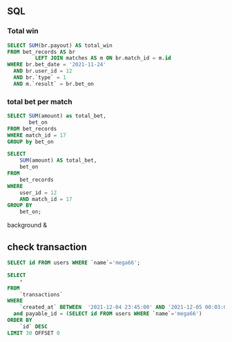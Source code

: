 ## SQL

### Total win

```sql
SELECT SUM(br.payout) AS total_win
FROM bet_records AS br
         LEFT JOIN matches AS m ON br.match_id = m.id
WHERE br.bet_date = '2021-11-24'
  AND br.user_id = 12
  AND br.`type` = 1
  AND m.`result` = br.bet_on
```
### total bet per match

```sql
SELECT SUM(amount) as total_bet,
       bet_on
FROM bet_records
WHERE match_id = 17
GROUP by bet_on
```

```sql
SELECT
	SUM(amount) AS total_bet,
	bet_on
FROM
	bet_records
WHERE
	user_id = 12
	AND match_id = 17
GROUP BY
	bet_on;
```

background & 

## check transaction
```sql
SELECT id FROM users WHERE `name`='mega66';

SELECT
    *
FROM
    `transactions`
WHERE
    `created_at` BETWEEN  '2021-12-04 23:45:00' AND '2021-12-05 00:03:00'
  and payable_id = (SELECT id FROM users WHERE `name`='mega66')
ORDER BY
    `id` DESC
LIMIT 30 OFFSET 0
```
